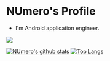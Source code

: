 # NUmero's Profile

- I'm Android application engineer.  

 
<a href="https://twitter.com/NabeCott">
  <img src="https://img.shields.io/badge/@NabeCott-121212?style=flat&logo=twitter">
</a>

<br />

[![NUmero's github stats](https://github-readme-stats.vercel.app/api?username=NUmeroAndDev&show_icons=true&count_private=true)](https://github.com/anuraghazra/github-readme-stats)
[![Top Langs](https://github-readme-stats.vercel.app/api/top-langs/?username=NUmeroAndDev&layout=compact)](https://github.com/anuraghazra/github-readme-stats)
